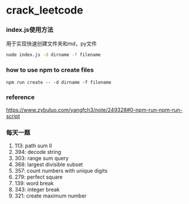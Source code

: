 # crack_leetcode

### index.js使用方法
用于实现快速创建文件夹和md，py文件
```bash
node index.js -d dirname -f filename
```
### how to use npm to create files
```
npm run create -- -d dirname -f filename
```

### reference
https://www.zybuluo.com/yangfch3/note/249328#0-npm-run-npm-run-script

### 每天一题

1. 113: path sum II
2. 394: decode string
3. 303: range sum query
4. 368: largest divisible subset
5. 357: count numbers with unique digits
6. 279: perfect square
7. 139: word break
8. 343: integer break
9. 321: create maximum number
